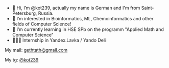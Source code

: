 - 👋 Hi, I’m @kot239, actually my name is German and I'm from Saint-Petersburg, Russia.
- 👀 I’m interested in Bioinformatics, ML, Chemoinformatics and other fields of Computer Science!
- 🌱 I’m currently learning in HSE SPb on the programm "Applied Math and Computer Science"
- 👨🏻‍💻 Internship in Yandex.Lavka / Yando Deli

My mail: gethtath@gmail.com

My tg: [@kot239](t.me/kot239)

<!---
kot239/kot239 is a ✨ special ✨ repository because its `README.md` (this file) appears on your GitHub profile.
You can click the Preview link to take a look at your changes.
--->
